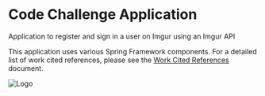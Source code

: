 # Code Challenge Application
Application to register and sign in a user on Imgur using an Imgur API

This application uses various Spring Framework components. For a detailed list of work cited references, please see the [Work Cited References](docs/work_cited.md) document.

![Logo]([https://www.example.com/path/to/logo.png](https://www.google.com/url?sa=i&url=https%3A%2F%2Fwww.businesswire.com%2Fnews%2Fhome%2F20160831006510%2Fen%2FSynchrony-Financial-Grows-Presence-in-Orlando-with-New-Site&psig=AOvVaw3A16U5TWhiVNRDBVZrsBF7&ust=1720748471866000&source=images&cd=vfe&opi=89978449&ved=0CBEQjRxqFwoTCOC42t3tnYcDFQAAAAAdAAAAABAE))
